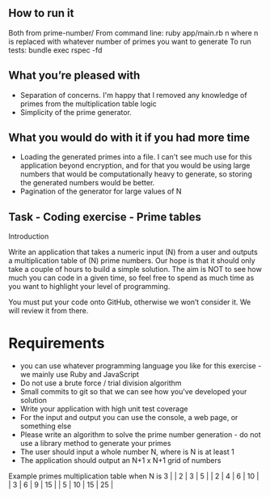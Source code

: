 ## How to run it
Both from prime-number/
From command line: ruby app/main.rb n    where n is replaced with whatever number of primes you want to generate
To run tests: bundle exec rspec -fd


## What you’re pleased with
* Separation of concerns. I'm happy that I removed any knowledge of primes from the multiplication table logic
* Simplicity of the prime generator.

## What you would do with it if you had more time
* Loading the generated primes into a file. I can't see much use for this application beyond encryption, and for that you would be using large numbers that would be computationally heavy to generate, so storing the generated numbers would be better.
* Pagination of the generator for large values of N


## Task - Coding exercise - Prime tables
Introduction

Write an application that takes a numeric input (N) from a user and outputs a multiplication table of (N) prime numbers. Our hope is that it should only take a couple of hours to build a simple solution. The aim is NOT to see how much you can code in a given time, so feel free to spend as much time as you want to highlight your level of programming.

You must put your code onto GitHub, otherwise we won’t consider it. We will review it from there.


# Requirements
- you can use whatever programming language you like for this exercise - we mainly use Ruby and JavaScript
- Do not use a brute force / trial division algorithm
- Small commits to git so that we can see how you’ve developed your solution
- Write your application with high unit test coverage
- For the input and output you can use the console, a web page, or something else
- Please write an algorithm to solve the prime number generation - do not use a library method to generate your primes
- The user should input a whole number N, where is N is at least 1
- The application should output an N+1 x N+1 grid of numbers


Example primes multiplication table when N is 3
|      |    2 |    3 |    5 |
|    2 |    4 |    6 |   10 |
|    3 |    6 |    9 |   15 |
|    5 |   10 |   15 |   25 |
